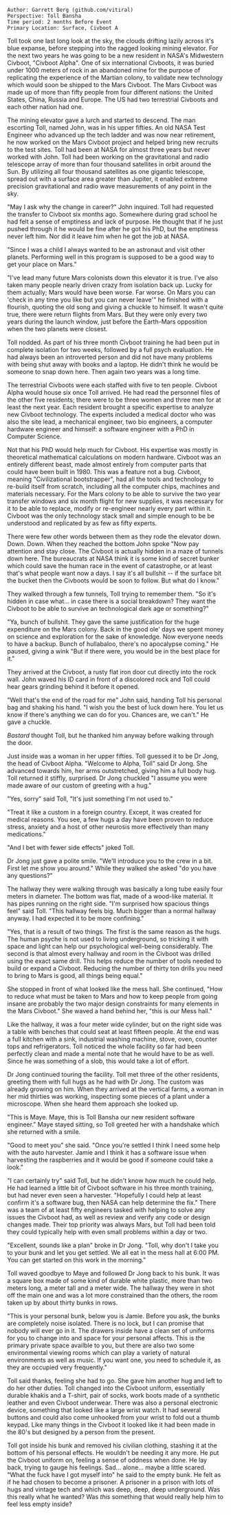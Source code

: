 ```
Author: Garrett Berg (github.com/vitiral)
Perspective: Toll Bansha
Time period: 2 months Before Event
Primary Location: Surface, Civboot A
```

Toll took one last long look at the sky, the clouds drifting lazily across it's
blue expanse, before stepping into the ragged looking mining elevator. For the next
two years he was going to be a new resident in NASA's Midwestern Civboot,
"Civboot Alpha". One of six international Civboots, it was buried under 1000
meters of rock in an abandoned mine for the purpose of replicating the
experience of the Martian colony, to validate new technology which would soon
be shipped to the Mars Civboot. The Mars Civboot was made up of more than fifty
people from four different nations: the United States, China, Russia and
Europe. The US had two terrestrial Civboots and each other nation had one.

The mining elevator gave a lurch and started to descend. The man escorting
Toll, named John, was in his upper fifties. An old NASA Test Engineer who
advanced up the tech ladder and was now near retirement, he now worked on the
Mars Civboot project and helped bring new recruits to the test sites. Toll
had been at NASA for almost three years but never worked with John. Toll had
been working on the gravitational and radio telescope array of more than four
thousand satellites in orbit around the Sun. By utilizing all four thousand
satellites as one gigantic telescope, spread out with a surface area greater
than Jupiter, it enabled extreme precision gravitational and radio wave
measurements of any point in the sky.

"May I ask why the change in career?" John inquired. Toll had requested the
transfer to Civboot six months ago. Somewhere during grad school he had felt a
sense of emptiness and lack of purpose. He thought that if he just pushed
through it he would be fine after he got his PhD, but the emptiness never left
him. Nor did it leave him when he got the job at NASA.

"Since I was a child I always wanted to be an astronaut and visit other
planets. Performing well in this program is supposed to be a good way to get
your place on Mars."

"I've lead many future Mars colonists down this elevator it is true. I've also
taken many people nearly driven crazy from isolation back up. Lucky for them
actually; Mars would have been worse. Far worse. On Mars you can 'check in any
time you like but you can never leave'" he finished with a flourish, quoting
the old song and giving a chuckle to himself. It wasn't quite true, there were
return flights from Mars. But they were only every two years during the launch
window, just before the Earth-Mars opposition when the two planets were
closest.

Toll nodded. As part of his three month Civboot training he had been put in
complete isolation for two weeks, followed by a full psych evaluation. He had
always been an introverted person and did not have many problems with being
shut away with books and a laptop. He didn't think he would be someone to snap
down here. Then again two years was a long time.

The terrestrial Civboots were each staffed with five to ten people. Civboot
Alpha would house six once Toll arrived. He had read the personnel files of the
other five residents; there were to be three women and three men for at least
the next year. Each resident brought a specific expertise to analyze new
Civboot technology. The experts included a medical doctor who was also the site
lead, a mechanical engineer, two bio engineers, a computer hardware engineer
and himself: a software engineer with a PhD in Computer Science.

Not that his PhD would help much for Civboot. His expertise was mostly in
theoretical mathematical calculations on modern hardware. Civboot was an
entirely different beast, made almost entirely from computer parts that could
have been built in 1980. This was a feature not a bug. Civboot, meaning
"Civilizational bootstrapper", had all the tools and technology to re-build
itself from scratch, including all the computer chips, machines and materials
necessary. For the Mars colony to be able to survive the two year transfer
windows and six month flight for new supplies, it was necessary for it to be
able to replace, modify or re-engineer nearly every part within it. Civboot was
the only technology stack small and simple enough to be be understood and
replicated by as few as fifty experts.

There were few other words between them as they rode the elevator down. Down.
Down. When they reached the bottom John spoke "Now pay attention and stay
close. The Civboot is actually hidden in a maze of tunnels down here. The
bureaucrats at NASA think it is some kind of secret bunker which could save the
human race in the event of catastrophe, or at least that's what people want now
a days. I say it's all bullshit -- if the surface bit the bucket then the
Civboots would be soon to follow. But what do I know."

They walked through a few tunnels, Toll trying to remember them. "So it's
hidden in case what... in case there is a social breakdown? They want the
Civboot to be able to survive an technological dark age or something?"

"Ya, bunch of bullshit. They gave the same justification for the huge
expenditure on the Mars colony. Back in the good ole' days we spent money on
science and exploration for the sake of knowledge. Now everyone needs to
have a backup. Bunch of hullabaloo, there's no apocalypse coming." He paused,
giving a wink "But if there were, you would be in the best place for it."

They arrived at the Civboot, a rusty flat iron door cut directly into the rock
wall. John waved his ID card in front of a discolored rock and Toll could hear
gears grinding behind it before it opened.

"Well that's the end of the road for me" John said, handing Toll his personal
bag and shaking his hand. "I wish you the best of luck down here. You let us
know if there's anything we can do for you. Chances are, we can't." He gave a
chuckle.

*Bastard* thought Toll, but he thanked him anyway before walking through the door.

Just inside was a woman in her upper fifties. Toll guessed it to be Dr Jong,
the head of Civboot Alpha. "Welcome to Alpha, Toll" said Dr Jong. She advanced
towards him, her arms outstretched, giving him a full body hug. Toll returned
it stiffly, surprised. Dr Jong chuckled "I assume you were made aware of our
custom of greeting with a hug."

"Yes, sorry" said Toll, "It's just something I'm not used to."

"Treat it like a custom in a foreign country. Except, it  was created for
medical reasons. You see, a few hugs a day have been proven to reduce stress,
anxiety and a host of other neurosis more effectively than many medications."

"And I bet with fewer side effects" joked Toll.

Dr Jong just gave a polite smile. "We'll introduce you to the crew in a bit.
First let me show you around." While they walked she asked "do you have any
questions?"

The hallway they were walking through was basically a long tube easily four
meters in diameter. The bottom was flat, made of a wood-like material. It has
pipes running on the right side. "I'm surprised how spacious things feel" said
Toll. "This hallway feels big. Much bigger than a normal hallway anyway. I had
expected it to be more confining."

"Yes, that is a result of two things. The first is the same reason as the hugs.
The human psyche is not used to living underground, so tricking it with space
and light can help our psychological well-being considerably. The second is that
almost every hallway and room in the Civboot was drilled using the exact same
drill. This helps reduce the number of tools needed to build or expand a
Civboot. Reducing the number of thirty ton drills you need to bring to Mars is
good, all things being equal."

She stopped in front of what looked like the mess hall. She continued, "How to
reduce what must be taken to Mars and how to keep people from going insane are
probably the two major design constraints for many elements in the Mars
Civboot." She waved a hand behind her, "this is our Mess hall." 

Like the hallway, it was a four meter wide cylinder, but on the right side was a
table with benches that could seat at least fifteen people. At the end was a
full kitchen with a sink, industrial washing machine, stove, oven, counter tops and
refrigerators. Toll noticed the whole facility so far had been perfectly clean
and made a mental note that he would have to be as well. Since he was something
of a slob, this would take a lot of effort.

Dr Jong continued touring the facility. Toll met three of the other residents,
greeting them with full hugs as he had with Dr Jong. The custom was already
growing on him. When they arrived at the vertical farms, a woman in her mid
thirties was working, inspecting some pieces of a plant under a microscope.
When she heard them approach she looked up.

"This is Maye. Maye, this is Toll Bansha our new resident software engineer."
Maye stayed sitting, so Toll greeted her with a handshake which she returned
with a smile.

"Good to meet you" she said. "Once you're settled I think I need some help with
the auto harvester. Jamie and I think it has a software issue when harvesting
the raspberries and it would be good if someone could take a look."

"I can certainly try" said Toll, but he didn't know how much he could help. He
had learned a little bit of Civboot software in his three month training, but
had never even seen a harvester. "Hopefully I could help at least confirm it's a
software bug, then NASA can help determine the fix." There was a team of at
least fifty engineers tasked with helping to solve any issues the Civboot had,
as well as review and verify any code or design changes made. Their top
priority was always Mars, but Toll had been told they could typically help
with even small problems within a day or two.

"Excellent, sounds like a plan" broke in Dr Jong. "Toll, why don't I take you
to your bunk and let you get settled. We all eat in the mess hall at 6:00 PM.
You can get started on this work in the morning."

Toll waved goodbye to Maye and followed Dr Jong back to his bunk. It was a
square box made of some kind of durable white plastic, more than two meters
long, a meter tall and a meter wide. The hallway they were in shot off the
main one and was a lot more constrained than the others, the room taken up
by about thirty bunks in rows.

"This is your personal bunk, below you is Jamie. Before you ask, the bunks are
completely noise isolated. There is no lock, but I can promise that nobody will
ever go in it. The drawers inside have a clean set of uniforms for you to
change into and space for your personal affects. This is the primary private
space availble to you, but there are also two some environmental viewing rooms
which can play a variety of natural environments as well as music. If you want
one, you need to schedule it, as they are occupied very frequently."

Toll said thanks, feeling she had to go. She gave him another hug and left to do
her other duties. Toll changed into the Civboot uniform, essentially durable
khakis and a T-shirt, pair of socks, work boots made of a synthetic leather and
even Civboot underwear. There was also  a personal electronic device, something
that looked like a large wrist watch. It had several buttons and could also
come unhooked from your wrist to fold out a thumb keypad. Like many things in
the Civboot it looked like it had been made in the 80's but designed by a
person from the present.

Toll got inside his bunk and removed his civilian clothing, stashing it at the
bottom of his personal effects. He wouldn't be needing it any more. He put the
Civboot uniform on, feeling a sense of oddness when done. He lay back, trying
to gauge his feelings. Sad... alone... maybe a little scared. "What the fuck
have I got myself into" he said to the empty bunk. He felt as if he had chosen
to become a prisoner. A prisoner in a prison with lots of hugs and vintage tech
and which was deep, deep, deep underground. Was this really what he wanted? Was
_this_ something that would really help him to feel less empty inside?

